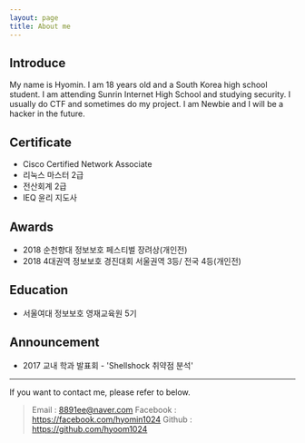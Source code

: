 ```yaml
---
layout: page
title: About me 
---
```


## Introduce
My name is Hyomin.
I am 18 years old and a South Korea high school student.
I am attending Sunrin Internet High School and studying security.
I usually do CTF and sometimes do my project.
I am Newbie and I will be a hacker in the future.

## Certificate
+ Cisco Certified Network Associate 
+ 리눅스 마스터 2급
+ 전산회계 2급
+ IEQ 윤리 지도사 

## Awards
+ 2018 순천향대 정보보호 페스티벌 장려상(개인전)
+ 2018 4대권역 정보보호 경진대회 서울권역 3등/ 전국 4등(개인전)

## Education
+ 서울여대 정보보호 영재교육원 5기

## Announcement
+ 2017 교내 학과 발표회 - 'Shellshock 취약점 분석'



---
If you want to contact me, please refer to below.

> Email : <8891ee@naver.com>
> Facebook : <https://facebook.com/hyomin1024>
> Github : <https://github.com/hyoom1024>
